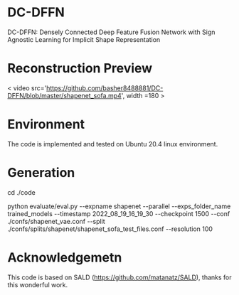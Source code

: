 # DC-DFFN
DC-DFFN: Densely Connected Deep Feature Fusion Network with Sign Agnostic Learning for Implicit Shape Representation

# Reconstruction Preview
< video src='https://github.com/basher8488881/DC-DFFN/blob/master/shapenet_sofa.mp4', width =180 \>


# Environment
The code is implemented and  tested on Ubuntu 20.4 linux environment. 

# Generation 

cd ./code  

python evaluate/eval.py --expname shapenet --parallel --exps_folder_name trained_models --timestamp 2022_08_19_16_19_30 --checkpoint 1500 --conf ./confs/shapenet_vae.conf --split ./confs/splits/shapenet/shapenet_sofa_test_files.conf --resolution 100



# Acknowledgemetn 
This code is based on SALD (https://github.com/matanatz/SALD), thanks for this wonderful work. 
